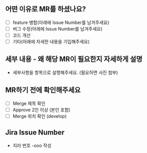 <!-- Please check the one that applies to this PR using "x". -->
## 어떤 이유로 MR를 하셨나요?
- [ ] feature 병합(아래에 Issue Number를 남겨주세요)
- [ ] 버그 수정(아래에 Issue Number를 남겨주세요)
- [ ] 코드 개선
- [ ] 기타(아래에 자세한 내용을 기입해주세요)
<!-- feat : 새로운 기능을 추가
fix : 버그 수정 또는 기능에 대한 큰 변화와 결과에 변화가 있을 때
docs : 문서 관련 커밋
refactor : 기능에 대한 변화 없이 리팩토링
style : 코드 스타일 변경(formatting, missing semi colons, …)
test : 테스트 관련 커밋
chore : 기타 커밋-->

## 세부 내용 - 왜 해당 MR이 필요한지 자세하게 설명
- 세부사항을 항목으로 설명해주세요. (필요하면 사진 첨부)

## MR하기 전에 확인해주세요
- [ ] Merge 제목 확인
- [ ] Approve 2인 이상 (본인 포함)
- [ ] Merge 위치 확인 (develop)

## Jira Issue Number
- 지라 번호 -ooo 작성


